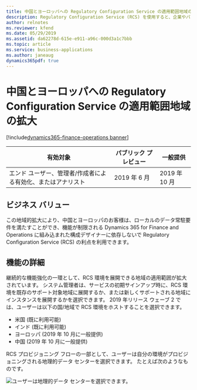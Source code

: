 ```yaml
---
title: 中国とヨーロッパへの Regulatory Configuration Service の適用範囲地域の拡大
description: Regulatory Configuration Service (RCS) を使用すると、企業やパワー ユーザーは、法的要件の変更によって頻繁に影響を受ける規制レポート、E-Invoice、請求書レイアウト、支払方法、および税規則を構成できます。 これらの構成は、複数のアプリケーションまたは 1 つのアプリケーションの複数のバージョンでコードを書くのではなく、1 か所で行うことができます。
author: relnotes
ms.reviewer: kfend
ms.date: 05/29/2019
ms.assetid: da62278d-615e-e911-a96c-000d3a1c7bbb
ms.topic: article
ms.service: business-applications
ms.author: janeaug
dynamics365pdf: true
---
```

# <a name="expanded-regional-coverage-of-regulatory-configuration-service-to-china-and-europe"></a>中国とヨーロッパへの Regulatory Configuration Service の適用範囲地域の拡大
[!include[dynamics365-finance-operations banner](../includes/dynamics365-finance-operations.md)]

| 有効対象    |  パブリック プレビュー | 一般提供 | 
| ---------- | ---------- |---------- |
|エンド ユーザー、管理者/作成者による有効化、またはアナリスト|2019 年 6 月| 2019 年 10 月|


## <a name="business-value"></a>ビジネス バリュー
<!-- bv start -->
この地域的拡大により、中国とヨーロッパのお客様は、ローカルのデータ常駐要件を満たすことができ、機能が制限される Dynamics 365 for Finance and Operations に組み込まれた構成デザイナーに依存しないで Regulatory Configuration Service (RCS) の利点を利用できます。
<!-- bv end -->



## <a name="feature-details"></a>機能の詳細
<!--feature detail start -->
継続的な機能強化の一環として、RCS 環境を展開できる地域の適用範囲が拡大されています。 システム管理者は、サービスの初期サインアップ時に、RCS 環境を既存のサポート対象地域に展開するか、または新しくサポートされる地域にインスタンスを展開するかを選択できます。 2019 年リリース ウェーブ 2 では、ユーザーは以下の国/地域で RCS 環境をホストすることを選択できます。 

-  米国 (既に利用可能) 
-  インド (既に利用可能) 
-  ヨーロッパ (2019 年 10 月に一般提供) 
-  中国 (2019 年 10 月に一般提供)

RCS プロビジョニング フローの一部として、ユーザーは自分の環境がプロビジョニングされる地理的データ センターを選択できます。 たとえば次のようなものです。

![ユーザーは地理的データ センターを選択できます。](media/expanded-regional-coverage-regulatory-configuration-service-china-europe-1.png "")
<!--feature detail end -->










